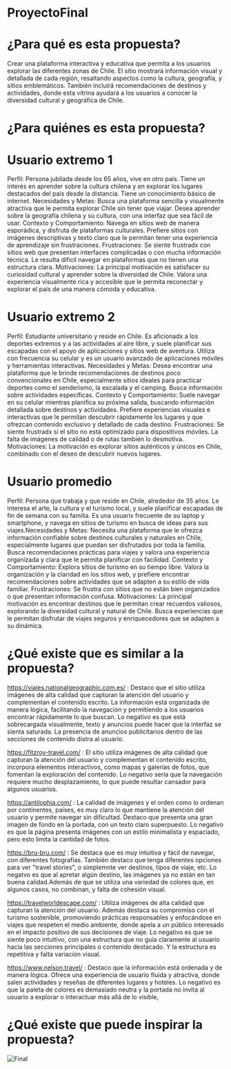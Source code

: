 # ProyectoFinal

# ¿Para qué es esta propuesta? 
Crear una plataforma interactiva y educativa que permita a los usuarios explorar las diferentes zonas de Chile. El sitio mostrará información visual y detallada de cada región, resaltando aspectos como la cultura, geografía, y sitios emblemáticos. También incluirá recomendaciones de destinos y actividades, donde esta vitrina ayudará a los usuarios a conocer la diversidad cultural y geográfica de Chile.

# ¿Para quiénes es esta propuesta? 
# Usuario extremo 1
Perfil: Persona jubilada desde los 65 años, vive en otro país. Tiene un interés en aprender sobre la cultura chilena y en explorar los lugares destacados del país desde la distancia. Tiene un conocimiento básico de internet. Necesidades y Metas: Busca una plataforma sencilla y visualmente atractiva que le permita explorar Chile sin tener que viajar. Desea aprender sobre la geografía chilena y su cultura, con una interfaz que sea fácil de usar. Contexto y Comportamiento: Navega en sitios web de manera esporádica, y disfruta de plataformas culturales. Prefiere sitios con imágenes descriptivas y texto claro que le permitan tener una experiencia de aprendizaje sin frustraciones. Frustraciones: Se siente frustradx con sitios web que presentan interfaces complicadas o con mucha información técnica. Le resulta difícil navegar en plataformas que no tienen una estructura clara. Motivaciones: La principal motivación es satisfacer su curiosidad cultural y aprender sobre la diversidad de Chile. Valora una experiencia visualmente rica y accesible que le permita reconectar y explorar el país de una manera cómoda y educativa.

# Usuario extremo 2
Perfil: Estudiante universitario y reside en Chile. Es aficionadx a los deportes extremos y a las actividades al aire libre, y suele planificar sus escapadas con el apoyo de aplicaciones y sitios web de aventura. Utiliza con frecuencia su celular y es un usuario avanzado de aplicaciones móviles y herramientas interactivas. Necesidades y Metas: Desea encontrar una plataforma que le brinde recomendaciones de destinos poco convencionales en Chile, especialmente sitios ideales para practicar deportes como el senderismo, la escalada y el camping. Busca información sobre actividades específicas. Contexto y Comportamiento: Suele navegar en su celular mientras planifica su próxima salida, buscando información detallada sobre destinos y actividades. Prefiere experiencias visuales e interactivas que le permitan descubrir rápidamente los lugares y que ofrezcan contenido exclusivo y detallado de cada destino. Frustraciones: Se siente frustradx si el sitio no está optimizado para dispositivos móviles. La falta de imágenes de calidad o de rutas también lo desmotiva. Motivaciones: La motivación es explorar sitios auténticos y únicos en Chile, combinado con el deseo de descubrir nuevos lugares.

# Usuario promedio
Perfil: Persona que trabaja y que reside en Chile, alrededor de 35 años. Le interesa el arte, la cultura y el turismo local, y suele planificar escapadas de fin de semana con su familia. Es una usuarix frecuente de su laptop y smartphone, y navega en sitios de turismo en busca de ideas para sus viajes.Necesidades y Metas: Necesita una plataforma que le ofrezca información confiable sobre destinos culturales y naturales en Chile, especialmente lugares que puedan ser disfrutados por toda la familia. Busca recomendaciones prácticas para viajes y valora una experiencia organizada y clara que le permita planificar con facilidad. Contexto y Comportamiento: Explora sitios de turismo en su tiempo libre. Valora la organización y la claridad en los sitios web, y prefiere encontrar recomendaciones sobre actividades que se adapten a su estilo de vida familiar. Frustraciones: Se frustra con sitios que no están bien organizados o que presentan información confusa. Motivaciones: La principal motivación es encontrar destinos que le permitan crear recuerdos valiosos, explorando la diversidad cultural y natural de Chile. Busca experiencias que le permitan disfrutar de viajes seguros y enriquecedores que se adapten a su dinámica.

# ¿Qué existe que es similar a la propuesta?
https://viajes.nationalgeographic.com.es/ : Destaco que el sitio utiliza imágenes de alta calidad que capturan la atención del usuario y complementan el contenido escrito. La información está organizada de manera lógica, facilitando la navegación y permitiendo a los usuarios encontrar rápidamente lo que buscan. Lo negativo es que está sobrecargada visualmente, texto y anuncios puede hacer que la interfaz se sienta saturada. La presencia de anuncios publicitarios dentro de las secciones de contenido distra al usuario.

https://fitzroy-travel.com/ : El sitio utiliza imágenes de alta calidad que capturan la atención del usuario y complementan el contenido escrito, incorpora elementos interactivos, como mapas y galerías de fotos, que fomentan la exploración del contenido. Lo negativo sería que la navegación requiere mucho desplazamiento, lo que puede resultar cansador para algunos usuarios.

https://antilophia.com/ : La calidad de imágenes y el orden como lo ordenan por continentes, países, es muy claro lo que mantiene la atención del usuario y permite navegar sin dificultad. Destaco que presenta una gran imagen de fondo en la portada, con un texto claro superpuesto. Lo negativo es que la página presenta imágenes con un estilo minimalista y espaciado, pero esto limita la cantidad de fotos.

https://bru-bru.com/ : Se destaca que es muy intuitiva y fácil de navegar, con diferentes fotografías. También destaco que tenga diferentes opciones para ver "travel stories", o simplemnte ver destinos, tipos de viaje, etc. Lo negatvo es que al apretar algún destino, las imágenes ya no están en tan buena calidad.Además de que se utiliza una variedad de colores que, en algunos casos, no combinan, y falta de cohesión visual.

https://travelworldescape.com/ : Utiliza imágenes de alta calidad que capturan la atención del usuario. Además destaca su compromiso con el turismo sostenible, promoviendo prácticas responsables y enfocándose en viajes que respeten el medio ambiente, donde apela a un público interesado en el impacto positivo de sus decisiones de viaje. Lo negativo es que se siente poco intuitivo, con una estructura que no guía claramente al usuario hacia las secciones principales o contenido destacado. Y la estructura es repetitiva y falta variación visual.

https://www.nelson.travel/ : Destaco que la información está ordenada y de manera lógica. Ofrece una experiencia de usuario fluida y atractiva, donde salen actividades y reseñas de diferentes lugares y hoteles. Lo negativo es que la paleta de colores es demasiado neutra y la portada no invita al usuario a explorar o interactuar más allá de lo visible,

# ¿Qué existe que puede inspirar la propuesta? 
![Final](https://github.com/user-attachments/assets/2cf61ac1-c5e9-4768-a818-e5e1776de710)

